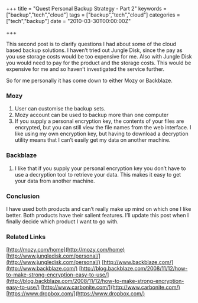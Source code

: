 +++
title = "Quest Personal Backup Strategy - Part 2"
keywords = ["backup","tech","cloud"]
tags = ["backup","tech","cloud"]
categories = ["tech","backup"]
date = "2010-03-30T00:00:00Z"

+++

This second post is to clarify questions I had about some of the cloud based backup solutions. I haven’t tried out Jungle Disk, since the pay as you use storage costs would be too expensive for me. Also with Jungle Disk you would need to pay for the product and the storage costs. This would be expensive for me and so haven’t investigated the service further.

<!--more-->

So for me personally it has come down to either Mozy or Backblaze.

### Mozy
1. User can customise the backup sets.
2. Mozy account can be used to backup more than one computer
3. If you supply a personal encryption key, the contents of your files are encrypted, but you can still view the file names from the web interface. I like using my own encryption key, but having to download a decryption utility means that I can’t easily get my data on another machine.

### Backblaze
1. I like that if you supply your personal encryption key you don’t have to use a decryption tool to retrieve your data. This makes it easy to get your data from another machine.

### Conclusion
I have used both products and can’t really make up mind on which one I like better. Both products have their salient features. I’ll update this post when I finally decide which product I want to go with.

### Related Links
[http://mozy.com/home](http://mozy.com/home)
[http://www.jungledisk.com/personal/](http://www.jungledisk.com/personal/)
[http://www.backblaze.com/](http://www.backblaze.com/)
[http://blog.backblaze.com/2008/11/12/how-to-make-strong-encryption-easy-to-use/](http://blog.backblaze.com/2008/11/12/how-to-make-strong-encryption-easy-to-use/)
[http://www.carbonite.com/](http://www.carbonite.com/)
[https://www.dropbox.com/](https://www.dropbox.com/)